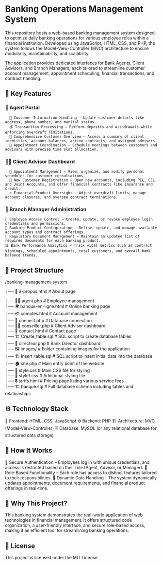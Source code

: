 # Banking Operations Management System

This repository hosts a web-based banking management system designed to optimize daily banking operations for various employee roles within a financial institution. Developed using JavaScript, HTML, CSS, and PHP, the system follows the Model-View-Controller (MVC) architecture to ensure modularity, maintainability, and scalability.

The application provides dedicated interfaces for Bank Agents, Client Advisors, and Branch Managers, each tailored to streamline customer account management, appointment scheduling, financial transactions, and contract handling.

## 🌟 Key Features
  ### 🏦 Agent Portal
      👤 Customer Information Handling – Update customer details like address, phone number, and marital status.
      💰 Transaction Processing – Perform deposits and withdrawals while enforcing overdraft limitations.
      📄 Comprehensive Customer Overview – Access a summary of client identities, account balances, active contracts, and assigned advisors.
      📅 Appointment Coordination – Schedule meetings between customers and advisors with precise time slot allocation.
  ### 👨‍💼 Client Advisor Dashboard
      📆 Appointment Management – View, organize, and modify personal schedules for customer consultations.
      🏦 New Customer Registration – Open new accounts, including PEL, CEL, and Joint Accounts, and offer financial contracts like insurance and credit.
      ⚖️ Financial Product Oversight – Adjust overdraft limits, manage account closures, and oversee contract terminations.
  ### 🏢 Branch Manager Administration
    🔑 Employee Access Control – Create, update, or revoke employee login credentials and permissions.
    📜 Banking Product Configuration – Define, update, and manage available account types and contract offerings.
    📝 Regulatory Document Management – Maintain an updated list of required documents for each banking product.
    📊 Bank Performance Analytics – Track vital metrics such as contract signings, scheduled appointments, total customers, and overall bank balance trends.

## 📂 Project Structure

/banking-management-system

│── 📜 a-propos.html         # About page

│── 👨‍💻 agent.php             # Employee management  
│── 🌍 banque-en-ligne.html  # Online banking page  
│── 💳 comptes.html          # Account management  
│── 🔌 connect.php           # Database connection  
│── 👨‍⚖️ conseiller.php        # Client Advisor dashboard  
│── 📧 contact.html          # Contact page  
│── 🏗️ Create_table.sql      # SQL script to create database tables  
│── 🏦 directeur.php         # Bank Director dashboard  
│── 🖼️ images/               # Folder containing images for the application  
│── 🏗️ Insert_table.sql      # SQL script to insert initial data into the database  
│── 🏠 site.php              # Main entry point of the website  
│── 🎨 style.css             # Main CSS file for styling  
│── 🎨 style1.css            # Additional styling file  
│── 💲 tarifs.html           # Pricing page listing various service fees  
│── 🏗️ banque.sql            # Full database schema including tables and relationships  


## ⚙️ Technology Stack
  🎨 Frontend: HTML, CSS, JavaScript
  ⚙️ Backend: PHP
  🏗️ Architecture: MVC (Model-View-Controller)
  🗄️ Database: MySQL (or any relational database for structured data storage)


## 🔑 How It Works
  🔐 Secure Authentication – Employees log in with unique credentials, and access is restricted based on their role (Agent, Advisor, or Manager).
  🚀 Role-Based Functionality – Each role has access to distinct features tailored to their responsibilities.
  📡 Dynamic Data Handling – The system dynamically updates appointments, document requirements, and financial product offerings in real-time.

## 🎯 Why This Project?
This banking system demonstrates the real-world application of web technologies in financial management. It offers structured code organization, a user-friendly interface, and secure role-based access, making it an efficient tool for streamlining banking operations.

## 📜 License
This project is licensed under the MIT License.

